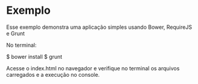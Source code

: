 Exemplo
================

Esse exemplo demonstra uma aplicação simples usando Bower, RequireJS e Grunt

No terminal:

$ bower install
$ grunt

Acesse o index.html no navegador e verifique no terminal os arquivos carregados e a execução no console.